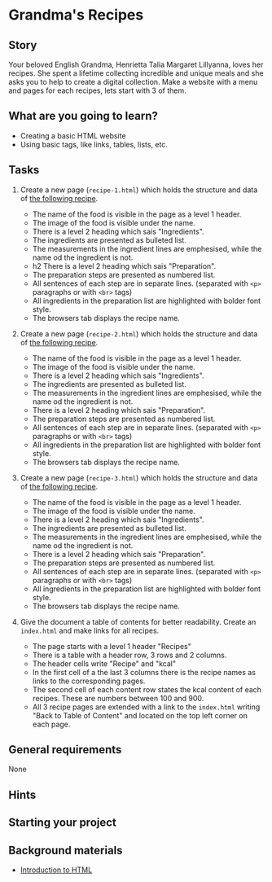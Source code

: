 # Grandma's Recipes

## Story

Your beloved English Grandma, Henrietta Talia Margaret Lillyanna, loves her recipes.
She spent a lifetime collecting incredible and unique meals and she asks you to help to create a digital collection.
Make a website with a menu and pages for each recipes, lets start with 3 of them.

## What are you going to learn?

- Creating a basic HTML website
- Using basic tags, like links, tables, lists, etc.

## Tasks

1. Create a new page (`recipe-1.html`) which holds the structure and data of [the following recipe](https://vintagerecipecards.com/20project/curriculum/materials/perfection-salad/).
    - The name of the food is visible in the page as a level 1 header.
    - The image of the food is visible under the name.
    - There is a level 2 heading which sais "Ingredients".
    - The ingredients are presented as bulleted list.
    - The measurements in the ingredient lines are emphesised, while the name od the ingredient is not.
    - h2    There is a level 2 heading which sais "Preparation".
    - The preparation steps are presented as numbered list.
    - All sentences of each step are in separate lines. (separated with `<p>` paragraphs or with `<br>` tags)
    - All ingredients in the preparation list are highlighted with bolder font style.
    - The browsers tab displays the recipe name.

2. Create a new page (`recipe-2.html`) which holds the structure and data of [the following recipe](https://vintagerecipecards.com/20project/curriculum/materials/cherry-pineapple-bologna/).
    - The name of the food is visible in the page as a level 1 header.
    - The image of the food is visible under the name.
    - There is a level 2 heading which sais "Ingredients".
    - The ingredients are presented as bulleted list.
    - The measurements in the ingredient lines are emphesised, while the name od the ingredient is not.
    - There is a level 2 heading which sais "Preparation".
    - The preparation steps are presented as numbered list.
    - All sentences of each step are in separate lines. (separated with `<p>` paragraphs or with `<br>` tags)
    - All ingredients in the preparation list are highlighted with bolder font style.
    - The browsers tab displays the recipe name.

3. Create a new page (`recipe-3.html`) which holds the structure and data of [the following recipe](https://vintagerecipecards.com/20project/curriculum/materials/hamburger-pie/).
    - The name of the food is visible in the page as a level 1 header.
    - The image of the food is visible under the name.
    - There is a level 2 heading which sais "Ingredients".
    - The ingredients are presented as bulleted list.
    - The measurements in the ingredient lines are emphesised, while the name od the ingredient is not.
    - There is a level 2 heading which sais "Preparation".
    - The preparation steps are presented as numbered list.
    - All sentences of each step are in separate lines. (separated with `<p>` paragraphs or with `<br>` tags)
    - All ingredients in the preparation list are highlighted with bolder font style.
    - The browsers tab displays the recipe name.

4. Give the document a table of contents for better readability. Create an `index.html` and make links for all recipes.
    - The page starts with a level 1 header "Recipes"
    - There is a table with a header row, 3 rows and 2 columns.
    - The header cells write "Recipe" and "kcal"
    - In the first cell of a the last 3 columns there is the recipe names as links to the corresponding pages.
    - The second cell of each content row states the kcal content of each recipes. These are numbers between 100 and 900.
    - All 3 recipe pages are extended with a link to the `index.html` writing "Back to Table of Content" and located on the top left corner on each page.

## General requirements

None

## Hints



## Starting your project



## Background materials

- <i class="far fa-exclamation"></i> [Introduction to HTML](project/curriculum/materials/tutorials/introduction-to-html.md)
